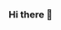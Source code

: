 ### Hi there 👋

<!--
**Rajindermaini/Rajindermaini** is a ✨ _special_ ✨ repository because its `README.md` (this file) appears on your GitHub profile.

Here are some ideas to get you started:

- 🔭 I’m currently working on ...
- 🌱 I’m currently learning ...html, css, js and php
- 👯 I’m looking to collaborate on ...
- 🤔 I’m looking for help with ...
- 💬 Ask me about ...
- 📫 How to reach me: ...my mobile +91 7207709949
- 😄 Pronouns: ...
- ⚡ Fun fact: ...
-->
